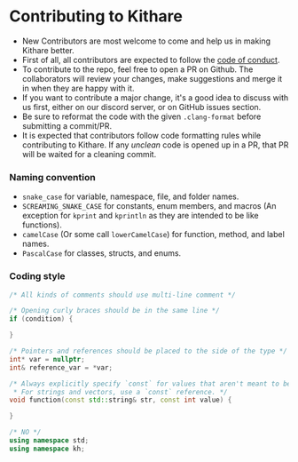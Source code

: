 # Contributing to Kithare

- New Contributors are most welcome to come and help us in making Kithare better.
- First of all, all contributors are expected to follow the [code of conduct](code_of_conduct).
- To contribute to the repo, feel free to open a PR on Github. The collaborators will review your changes, make suggestions and merge it in when they are happy with it.
- If you want to contribute a major change, it's a good idea to discuss with us
first, either on our discord server, or on GitHub issues section.
- Be sure to reformat the code with the given `.clang-format` before submitting a commit/PR.
- It is expected that contributors follow code formatting rules while contributing
to Kithare. If any *unclean* code is opened up in a PR, that PR will be waited for a cleaning commit.

### Naming convention
- `snake_case` for variable, namespace, file, and folder names.
- `SCREAMING_SNAKE_CASE` for constants, enum members, and macros (An exception for `kprint` and `kprintln` as they are intended to be like functions).
- `camelCase` (Or some call `lowerCamelCase`) for function, method, and label names.
- `PascalCase` for classes, structs, and enums.

### Coding style
```cpp
/* All kinds of comments should use multi-line comment */

/* Opening curly braces should be in the same line */
if (condition) {

}

/* Pointers and references should be placed to the side of the type */
int* var = nullptr;
int& reference_var = *var;

/* Always explicitly specify `const` for values that aren't meant to be changed in the function.
 * For strings and vectors, use a `const` reference. */
void function(const std::string& str, const int value) {

}

/* NO */
using namespace std;
using namespace kh;
```
